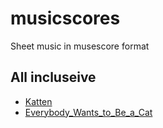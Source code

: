 # musicscores
Sheet music in musescore format

## All incluseive
- [Katten](Everybody_Wants_to_Be_a_Cat/)
- <a href="xmlplay.html?Everybody_Wants_to_Be_a_Cat/Everybody_Wants_to_Be_a_Cat.xml">Everybody_Wants_to_Be_a_Cat</a>
